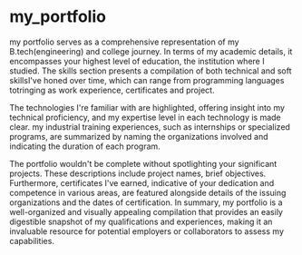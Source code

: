 # my_portfolio
my portfolio serves as a comprehensive representation of my B.tech(engineering) and college journey. In terms of my academic details, it encompasses your highest level of education, the institution where I studied. The skills section presents a compilation of both technical and soft skillsI've honed over time, which can range from programming languages totringing as work experience, certificates and project.

The technologies I're familiar with are highlighted, offering insight into my technical proficiency, and my expertise level in each technology is made clear. my industrial training experiences, such as internships or specialized programs, are summarized by naming the organizations involved and indicating the duration of each program.

The portfolio wouldn't be complete without spotlighting your significant projects. These descriptions include project names, brief objectives. Furthermore, certificates I've earned, indicative of your dedication and competence in various areas, are featured alongside details of the issuing organizations and the dates of certification. In summary, my portfolio is a well-organized and visually appealing compilation that provides an easily digestible snapshot of my qualifications and experiences, making it an invaluable resource for potential employers or collaborators to assess my capabilities.
